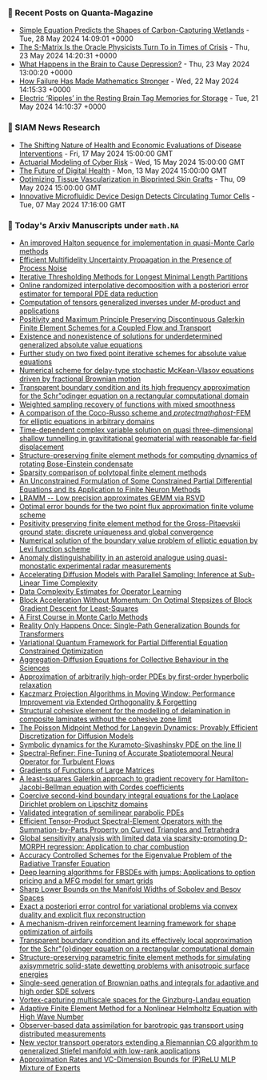 ### 📝 Recent Posts on Quanta-Magazine
<!-- quanta starts -->
* <a href="https://www.quantamagazine.org/simple-equation-predicts-the-shapes-of-carbon-capturing-wetlands-20240528/">Simple Equation Predicts the Shapes of Carbon-Capturing Wetlands</a> - Tue, 28 May 2024 14:09:01 +0000
* <a href="https://www.quantamagazine.org/the-s-matrix-is-the-oracle-physicists-turn-to-in-times-of-crisis-20240523/">The S-Matrix Is the Oracle Physicists Turn To in Times of Crisis</a> - Thu, 23 May 2024 14:20:31 +0000
* <a href="https://www.quantamagazine.org/what-happens-in-the-brain-to-cause-depression-20240523/">What Happens in the Brain to Cause Depression?</a> - Thu, 23 May 2024 13:00:20 +0000
* <a href="https://www.quantamagazine.org/how-failure-has-made-mathematics-stronger-20240522/">How Failure Has Made Mathematics Stronger</a> - Wed, 22 May 2024 14:15:33 +0000
* <a href="https://www.quantamagazine.org/electric-ripples-in-the-resting-brain-tag-memories-for-storage-20240521/">Electric ‘Ripples’ in the Resting Brain Tag Memories for Storage</a> - Tue, 21 May 2024 14:10:37 +0000
<!-- quanta ends -->

### 📝 SIAM News Research
<!-- siam-news starts -->
* <a href="https://sinews.siam.org/Details-Page/the-shifting-nature-of-health-and-economic-evaluations-of-disease-interventions">The Shifting Nature of Health and Economic Evaluations of Disease Interventions</a> - Fri, 17 May 2024 15:00:00 GMT
* <a href="https://sinews.siam.org/Details-Page/actuarial-modeling-of-cyber-risk">Actuarial Modeling of Cyber Risk</a> - Wed, 15 May 2024 15:00:00 GMT
* <a href="https://sinews.siam.org/Details-Page/the-future-of-digital-health">The Future of Digital Health</a> - Mon, 13 May 2024 15:00:00 GMT
* <a href="https://sinews.siam.org/Details-Page/optimizing-tissue-vascularization-in-bioprinted-skin-grafts">Optimizing Tissue Vascularization in Bioprinted Skin Grafts</a> - Thu, 09 May 2024 15:00:00 GMT
* <a href="https://sinews.siam.org/Details-Page/innovative-microfluidic-device-design-detects-circulating-tumor-cells">Innovative Microfluidic Device Design Detects Circulating Tumor Cells</a> - Tue, 07 May 2024 17:16:00 GMT
<!-- siam-news ends -->

### 📝 Today's Arxiv Manuscripts under ``math.NA``
<!-- arxiv-math-na starts -->
* <a href="https://arxiv.org/abs/2405.15799">An improved Halton sequence for implementation in quasi-Monte Carlo methods</a>
* <a href="https://arxiv.org/abs/2405.15993">Efficient Multifidelity Uncertainty Propagation in the Presence of Process Noise</a>
* <a href="https://arxiv.org/abs/2405.16040">Iterative Thresholding Methods for Longest Minimal Length Partitions</a>
* <a href="https://arxiv.org/abs/2405.16076">Online randomized interpolative decomposition with a posteriori error estimator for temporal PDE data reduction</a>
* <a href="https://arxiv.org/abs/2405.16111">Computation of tensors generalized inverses under $M$-product and applications</a>
* <a href="https://arxiv.org/abs/2405.16117">Positivity and Maximum Principle Preserving Discontinuous Galerkin Finite Element Schemes for a Coupled Flow and Transport</a>
* <a href="https://arxiv.org/abs/2405.16172">Existence and nonexistence of solutions for underdetermined generalized absolute value equations</a>
* <a href="https://arxiv.org/abs/2405.16201">Further study on two fixed point iterative schemes for absolute value equations</a>
* <a href="https://arxiv.org/abs/2405.16232">Numerical scheme for delay-type stochastic McKean-Vlasov equations driven by fractional Brownian motion</a>
* <a href="https://arxiv.org/abs/2405.16291">Transparent boundary condition and its high frequency approximation for the Schr"odinger equation on a rectangular computational domain</a>
* <a href="https://arxiv.org/abs/2405.16400">Weighted sampling recovery of functions with mixed smoothness</a>
* <a href="https://arxiv.org/abs/2405.16582">A comparison of the Coco-Russo scheme and $protectmathghost$-FEM for elliptic equations in arbitrary domains</a>
* <a href="https://arxiv.org/abs/2405.16768">Time-dependent complex variable solution on quasi three-dimensional shallow tunnelling in gravititational geomaterial with reasonable far-field displacement</a>
* <a href="https://arxiv.org/abs/2405.16827">Structure-preserving finite element methods for computing dynamics of rotating Bose-Einstein condensate</a>
* <a href="https://arxiv.org/abs/2405.16864">Sparsity comparison of polytopal finite element methods</a>
* <a href="https://arxiv.org/abs/2405.16894">An Unconstrained Formulation of Some Constrained Partial Differential Equations and its Application to Finite Neuron Methods</a>
* <a href="https://arxiv.org/abs/2405.16917">LRAMM -- Low precision approximates GEMM via RSVD</a>
* <a href="https://arxiv.org/abs/2405.16985">Optimal error bounds for the two point flux approximation finite volume scheme</a>
* <a href="https://arxiv.org/abs/2405.17090">Positivity preserving finite element method for the Gross-Pitaevskii ground state: discrete uniqueness and global convergence</a>
* <a href="https://arxiv.org/abs/2405.17204">Numerical solution of the boundary value problem of elliptic equation by Levi function scheme</a>
* <a href="https://arxiv.org/abs/2405.15955">Anomaly distinguishability in an asteroid analogue using quasi-monostatic experimental radar measurements</a>
* <a href="https://arxiv.org/abs/2405.15986">Accelerating Diffusion Models with Parallel Sampling: Inference at Sub-Linear Time Complexity</a>
* <a href="https://arxiv.org/abs/2405.15992">Data Complexity Estimates for Operator Learning</a>
* <a href="https://arxiv.org/abs/2405.16020">Block Acceleration Without Momentum: On Optimal Stepsizes of Block Gradient Descent for Least-Squares</a>
* <a href="https://arxiv.org/abs/2405.16359">A First Course in Monte Carlo Methods</a>
* <a href="https://arxiv.org/abs/2405.16563">Reality Only Happens Once: Single-Path Generalization Bounds for Transformers</a>
* <a href="https://arxiv.org/abs/2405.16651">Variational Quantum Framework for Partial Differential Equation Constrained Optimization</a>
* <a href="https://arxiv.org/abs/2405.16679">Aggregation-Diffusion Equations for Collective Behaviour in the Sciences</a>
* <a href="https://arxiv.org/abs/2405.16841">Approximation of arbitrarily high-order PDEs by first-order hyperbolic relaxation</a>
* <a href="https://arxiv.org/abs/2405.16903">Kaczmarz Projection Algorithms in Moving Window: Performance Improvement via Extended Orthogonality & Forgetting</a>
* <a href="https://arxiv.org/abs/2405.17018">Structural cohesive element for the modelling of delamination in composite laminates without the cohesive zone limit</a>
* <a href="https://arxiv.org/abs/2405.17068">The Poisson Midpoint Method for Langevin Dynamics: Provably Efficient Discretization for Diffusion Models</a>
* <a href="https://arxiv.org/abs/2405.17087">Symbolic dynamics for the Kuramoto-Sivashinsky PDE on the line II</a>
* <a href="https://arxiv.org/abs/2405.17211">Spectral-Refiner: Fine-Tuning of Accurate Spatiotemporal Neural Operator for Turbulent Flows</a>
* <a href="https://arxiv.org/abs/2405.17277">Gradients of Functions of Large Matrices</a>
* <a href="https://arxiv.org/abs/2205.07583">A least-squares Galerkin approach to gradient recovery for Hamilton-Jacobi-Bellman equation with Cordes coefficients</a>
* <a href="https://arxiv.org/abs/2210.02432">Coercive second-kind boundary integral equations for the Laplace Dirichlet problem on Lipschitz domains</a>
* <a href="https://arxiv.org/abs/2305.08221">Validated integration of semilinear parabolic PDEs</a>
* <a href="https://arxiv.org/abs/2306.05975">Efficient Tensor-Product Spectral-Element Operators with the Summation-by-Parts Property on Curved Triangles and Tetrahedra</a>
* <a href="https://arxiv.org/abs/2307.07486">Global sensitivity analysis with limited data via sparsity-promoting D-MORPH regression: Application to char combustion</a>
* <a href="https://arxiv.org/abs/2307.07780">Accuracy Controlled Schemes for the Eigenvalue Problem of the Radiative Transfer Equation</a>
* <a href="https://arxiv.org/abs/2401.03245">Deep learning algorithms for FBSDEs with jumps: Applications to option pricing and a MFG model for smart grids</a>
* <a href="https://arxiv.org/abs/2402.04407">Sharp Lower Bounds on the Manifold Widths of Sobolev and Besov Spaces</a>
* <a href="https://arxiv.org/abs/2402.06429">Exact a posteriori error control for variational problems via convex duality and explicit flux reconstruction</a>
* <a href="https://arxiv.org/abs/2403.04329">A mechanism-driven reinforcement learning framework for shape optimization of airfoils</a>
* <a href="https://arxiv.org/abs/2403.07787">Transparent boundary condition and its effectively local approximation for the Schr"{o}dinger equation on a rectangular computational domain</a>
* <a href="https://arxiv.org/abs/2405.05844">Structure-preserving parametric finite element methods for simulating axisymmetric solid-state dewetting problems with anisotropic surface energies</a>
* <a href="https://arxiv.org/abs/2405.06464">Single-seed generation of Brownian paths and integrals for adaptive and high order SDE solvers</a>
* <a href="https://arxiv.org/abs/2405.14772">Vortex-capturing multiscale spaces for the Ginzburg-Landau equation</a>
* <a href="https://arxiv.org/abs/2405.15344">Adaptive Finite Element Method for a Nonlinear Helmholtz Equation with High Wave Number</a>
* <a href="https://arxiv.org/abs/2303.04045">Observer-based data assimilation for barotropic gas transport using distributed measurements</a>
* <a href="https://arxiv.org/abs/2311.00907">New vector transport operators extending a Riemannian CG algorithm to generalized Stiefel manifold with low-rank applications</a>
* <a href="https://arxiv.org/abs/2402.03460">Approximation Rates and VC-Dimension Bounds for (P)ReLU MLP Mixture of Experts</a>
<!-- arxiv-math-na ends -->
